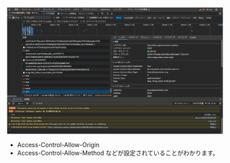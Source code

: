 ![パケットキャプチャのスクリーンショット](./evi.png)

- Access-Control-Allow-Origin
- Access-Control-Allow-Method
  などが設定されていることがわかります。
